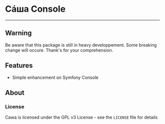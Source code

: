 # Сáша Console
-----

## Warning
Be aware that this package is still in heavy developpement.
Some breaking change will occure. Thank's for your comprehension.

## Features
* Simple enhancement on Symfony Console

## About

### License

Cawa is licensed under the GPL v3 License - see the `LICENSE` file for details
